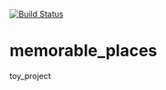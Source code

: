 [![Build Status](https://travis-ci.org/CHEguK/memorable_places.svg?branch=master)](https://travis-ci.org/CHEguK/memorable_places)

# memorable_places
toy_project
